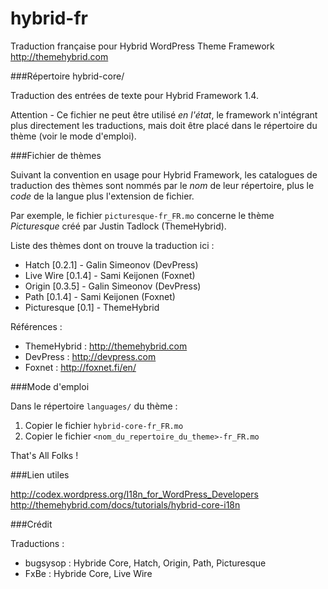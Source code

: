 hybrid-fr
=========

Traduction française pour Hybrid WordPress Theme Framework  
http://themehybrid.com

###Répertoire hybrid-core/

Traduction des entrées de texte pour Hybrid Framework 1.4.

Attention - Ce fichier ne peut être utilisé _en l'état_, le framework n'intégrant plus directement les traductions, mais doit être placé dans le répertoire du thème (voir le mode d'emploi).

###Fichier de thèmes

Suivant la convention en usage pour Hybrid Framework, les catalogues de traduction des thèmes sont nommés par le _nom_ de leur répertoire, plus le _code_ de la langue plus l'extension de fichier.

Par exemple, le fichier `picturesque-fr_FR.mo` concerne le thème _Picturesque_ créé par Justin Tadlock (ThemeHybrid).

Liste des thèmes dont on trouve la traduction ici :

- Hatch [0.2.1] - Galin Simeonov (DevPress)
- Live Wire [0.1.4] - Sami Keijonen (Foxnet)
- Origin [0.3.5] - Galin Simeonov (DevPress)
- Path [0.1.4] - Sami Keijonen (Foxnet)
- Picturesque [0.1] - ThemeHybrid

Références :  

- ThemeHybrid : http://themehybrid.com
- DevPress : http://devpress.com
- Foxnet : http://foxnet.fi/en/

###Mode d'emploi

Dans le répertoire `languages/` du thème :

1. Copier le fichier `hybrid-core-fr_FR.mo`
2. Copier le fichier `<nom_du_repertoire_du_theme>-fr_FR.mo`

That's All Folks !

###Lien utiles

http://codex.wordpress.org/I18n_for_WordPress_Developers    
http://themehybrid.com/docs/tutorials/hybrid-core-i18n

###Crédit

Traductions :
- bugsysop : Hybride Core, Hatch, Origin, Path, Picturesque
- FxBe : Hybride Core, Live Wire